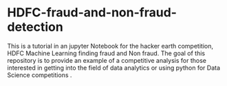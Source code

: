 # HDFC-fraud-and-non-fraud-detection
This is a tutorial in an jupyter Notebook for the hacker earth competition, HDFC Machine Learning finding fraud and Non fraud. The goal of this repository is to provide an example of a competitive analysis for those interested in getting into the field of data analytics or using python for Data Science competitions .
